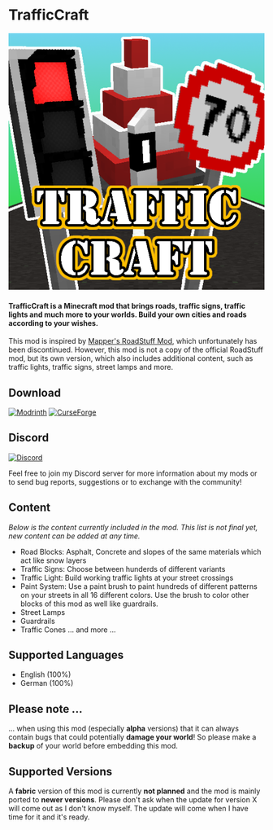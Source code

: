 # TrafficCraft

![Logo](https://github.com/MisterJulsen/TrafficCraft/blob/1.18.2/trafficcraft_logo.png)
 
#### **TrafficCraft is a Minecraft mod that brings roads, traffic signs, traffic lights and much more to your worlds. Build your own cities and roads according to your wishes.**

This mod is inspired by [Mapper's RoadStuff Mod](https://www.curseforge.com/minecraft/mc-mods/road-stuff "MapperBase's RoadStuff Mod"), which unfortunately has been discontinued. However, this mod is not a copy of the official RoadStuff mod, but its own version, which also includes additional content, such as traffic lights, traffic signs, street lamps and more.

## **Download**
[![Modrinth](https://i.imgur.com/uLIB4gb.png)](https://modrinth.com/mod/trafficcraft)
[![CurseForge](https://i.imgur.com/XZYlGVF.png)](https://www.curseforge.com/minecraft/mc-mods/trafficcraft)

## **Discord**
[![Discord](https://i.imgur.com/YnDoeHs.png)](https://discord.gg/AeSbNgvc7f)

Feel free to join my Discord server for more information about my mods or to send bug reports, suggestions or to exchange with the community!

## **Content**
_Below is the content currently included in the mod. This list is not final yet, new content can be added at any time._

 - Road Blocks: Asphalt, Concrete and slopes of the same materials which act like snow layers
 - Traffic Signs: Choose between hunderds of different variants
 - Traffic Light: Build working traffic lights at your street crossings
 - Paint System: Use a paint brush to paint hundreds of different patterns on your streets in all 16 different colors. Use the brush to color other blocks of this mod as well like guardrails.
 - Street Lamps
 - Guardrails
 - Traffic Cones
... and more ...

## **Supported Languages**
 - English (100%)
 - German (100%)

## **Please note ...**
... when using this mod (especially **alpha** versions) that it can always contain bugs that could potentially **damage your world**! So please make a **backup** of your world before embedding this mod.

## **Supported Versions**
A **fabric** version of this mod is currently **not planned** and the mod is mainly ported to **newer versions**. Please don't ask when the update for version X will come out as I don't know myself. The update will come when I have time for it and it's ready.
